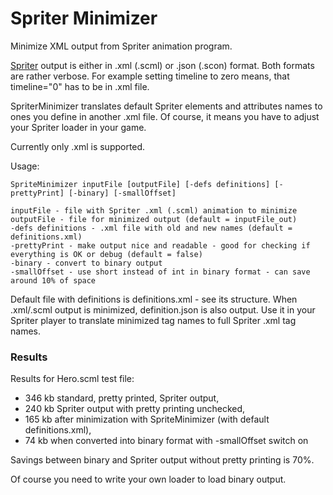 # Spriter Minimizer
 Minimize XML output from Spriter animation program.

 [Spriter](http://www.brashmonkey.com) output is either in .xml (.scml) or .json (.scon) format. Both formats are rather verbose. For example setting timeline to zero means, that timeline="0" has to be in .xml file.

 SpriterMinimizer translates default Spriter elements and attributes names to ones you define in another .xml file. Of course, it means you have to adjust your Spriter loader in your game.

 Currently only .xml is supported.

Usage:
```
SpriteMinimizer inputFile [outputFile] [-defs definitions] [-prettyPrint] [-binary] [-smallOffset]

inputFile - file with Spriter .xml (.scml) animation to minimize
outputFile - file for minimized output (default = inputFile_out)
-defs definitions - .xml file with old and new names (default = definitions.xml)
-prettyPrint - make output nice and readable - good for checking if everything is OK or debug (default = false)
-binary - convert to binary output
-smallOffset - use short instead of int in binary format - can save around 10% of space
```

 Default file with definitions is definitions.xml - see its structure. When .xml/.scml output is minimized, definition.json is also output. Use it in your Spriter player to translate minimized tag names to full Spriter .xml tag names.


### Results

 Results for Hero.scml test file:
 - 346 kb standard, pretty printed, Spriter output,
 - 240 kb Spriter output with pretty printing unchecked,
 - 165 kb after minimization with SpriteMinimizer (with default definitions.xml),
 - 74 kb when converted into binary format with -smallOffset switch on
 
 Savings between binary and Spriter output without pretty printing is 70%.

 Of course you need to write your own loader to load binary output.
 
